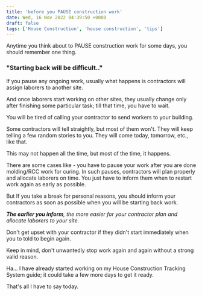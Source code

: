 ```yaml
---
title: 'before you PAUSE construction work'
date: Wed, 16 Nov 2022 04:39:50 +0000
draft: false
tags: ['House Construction', 'house construction', 'tips']
---
```


Anytime you think about to PAUSE construction work for some days, you should remember one thing.

### "**Starting back will be difficult..**"

If you pause any ongoing work, usually what happens is contractors will assign laborers to another site.

And once laborers start working on other sites, they usually change only after finishing some particular task; till that time, you have to wait.

You will be tired of calling your contractor to send workers to your building.

Some contractors will tell straightly, but most of them won't. They will keep telling a few random stories to you. They will come today, tomorrow, etc., like that.

This may not happen all the time, but most of the time, it happens.

There are some cases like - you have to pause your work after you are done molding/RCC work for curing. In such pauses, contractors will plan properly and allocate laborers on time. You just have to inform them when to restart work again as early as possible.

But If you take a break for personal reasons, you should inform your contractors as soon as possible when you will be starting back work.

**_The earlier you inform_**_, the more easier for your contractor plan and allocate laborers to your site._

Don't get upset with your contractor if they didn't start immediately when you to told to begin again.

Keep in mind, don't unwantedly stop work again and again without a strong valid reason. 

Ha... I have already started working on my House Construction Tracking System guide; it could take a few more days to get it ready.

That's all I have to say today.